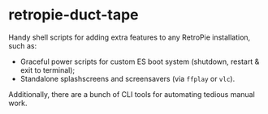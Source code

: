 # retropie-duct-tape

Handy shell scripts for adding extra features to any RetroPie installation, such as:

* Graceful power scripts for custom ES boot system (shutdown, restart & exit to terminal);
* Standalone splashscreens and screensavers (via `ffplay` or `vlc`).
 
Additionally, there are a bunch of CLI tools for automating tedious manual work.
